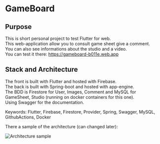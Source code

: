 # GameBoard

## Purpose 
This is short personal project to test Flutter for web.   
This web-application allow you to consult game sheet give a comment.  
You can also see informations about the studio and a video.  
You can test it there: https://gameboard-b011e.web.app  

## Stack and Architecture
The front is built with Flutter and hosted with Firebase.  
The back is built with Spring-boot and hosted with app-engine.  
The BDD is Firestore for User, Images, Comment and MySQL for GameSheet, Studio (running on docker containers for this one).  
Using Swagger for the documentation.  

Keywords: Flutter, Firebase, Firestore, Provider, Spring, Swagger, MySQL, GithubActions, Docker



There a sample of the architecture (can changed later):

![Architecture sample](http://image.noelshack.com/fichiers/2021/17/7/1619969174-pic.png)

